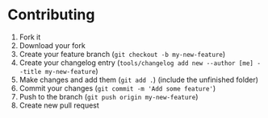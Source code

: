 # Contributing

1. Fork it
2. Download your fork
3. Create your feature branch (`git checkout -b my-new-feature`)
4. Create your changelog entry (`tools/changelog add new --author [me] --title my-new-feature`)
5. Make changes and add them (`git add .`) (include the unfinished folder)
6. Commit your changes (`git commit -m 'Add some feature'`)
7. Push to the branch (`git push origin my-new-feature`)
8. Create new pull request